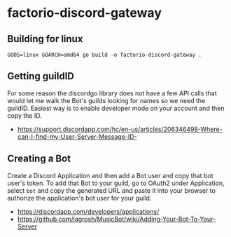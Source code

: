 # factorio-discord-gateway

## Building for linux

```
GOOS=linux GOARCH=amd64 go build -o factorio-discord-gateway . 
```

## Getting guildID

For some reason the discordgo library does not have a few API calls that would
let me walk the Bot's guilds looking for names so we need the guildID. Easiest
way is to enable developer mode on your account and then copy the ID.

* https://support.discordapp.com/hc/en-us/articles/206346498-Where-can-I-find-my-User-Server-Message-ID-

## Creating a Bot

Create a Discord Application and then add a Bot user and copy that bot user's
token. To add that Bot to your guild, go to OAuth2 under Application, select `bot`
and copy the generated URL and paste it into your browser to authorize the
application's bot user for your guild.

* https://discordapp.com/developers/applications/
* https://github.com/jagrosh/MusicBot/wiki/Adding-Your-Bot-To-Your-Server

